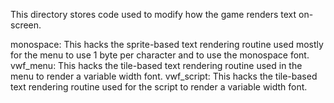 This directory stores code used to modify how the game renders text on-screen.

monospace: This hacks the sprite-based text rendering routine used mostly for
           the menu to use 1 byte per character and to use the monospace font.
vwf_menu: This hacks the tile-based text rendering routine used in the menu to
          render a variable width font.
vwf_script: This hacks the tile-based text rendering routine used for the
            script to render a variable width font.
